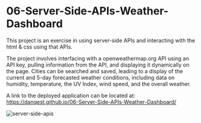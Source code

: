 # 06-Server-Side-APIs-Weather-Dashboard

This project is an exercise in using server-side APIs and interacting with the html & css using that APIs.

The project involves interfacing with a openweathermap.org API using an API key, pulling information from the API, and displaying it dynamically on the page. Cities can be searched and saved, leading to a display of the current and 5-day forecasted weather conditions, including data on humidity, temperature, the UV Index, wind speed, and the overall weather.

A link to the deployed application can be located at: https://danqest.github.io/06-Server-Side-APIs-Weather-Dashboard/

![server-side-apis](https://github.com/Danqest/05-Third-Party-APIs-Work-Day-Scheduler/blob/main/assets/images/server-side-apis.png)